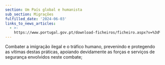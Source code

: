 ```yaml
---
section: Um País global e humanista
sub_section: Migrações
fulfilled_date: '2024-06-03'
links_to_news_articles:
  - >-
    https://www.portugal.gov.pt/download-ficheiros/ficheiro.aspx?v=%3d%3dBQAAAB%2bLCAAAAAAABAAzNDEysQAASnPtkQUAAAA%3d
---
```


Combater a imigração ilegal e o tráfico humano, prevenindo e protegendo as vítimas destas práticas, apoiando devidamente as forças e serviços de segurança envolvidos neste combate;
